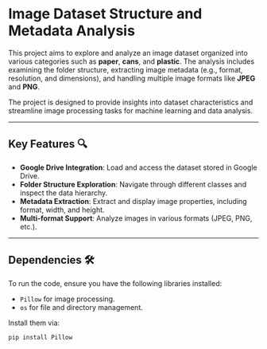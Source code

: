# Image Dataset Structure and Metadata Analysis  

This project aims to explore and analyze an image dataset organized into various categories such as **paper**, **cans**, and **plastic**. The analysis includes examining the folder structure, extracting image metadata (e.g., format, resolution, and dimensions), and handling multiple image formats like **JPEG** and **PNG**.  

The project is designed to provide insights into dataset characteristics and streamline image processing tasks for machine learning and data analysis.  

---

## Key Features 🔍  
- **Google Drive Integration**: Load and access the dataset stored in Google Drive.  
- **Folder Structure Exploration**: Navigate through different classes and inspect the data hierarchy.  
- **Metadata Extraction**: Extract and display image properties, including format, width, and height.  
- **Multi-format Support**: Analyze images in various formats (JPEG, PNG, etc.).  

---

## Dependencies 🛠️  

To run the code, ensure you have the following libraries installed:  
- `Pillow` for image processing.  
- `os` for file and directory management.  

Install them via:  
```bash
pip install Pillow
